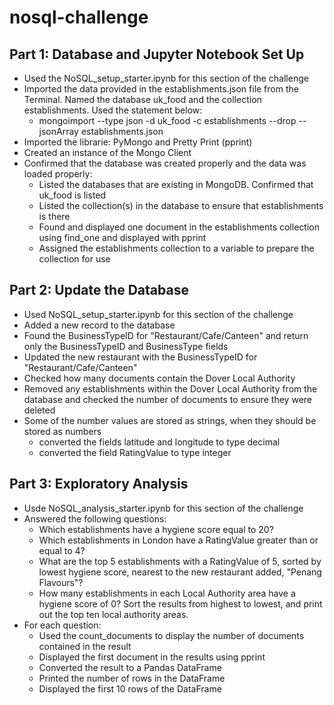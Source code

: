 # nosql-challenge

## Part 1: Database and Jupyter Notebook Set Up
- Used the NoSQL_setup_starter.ipynb for this section of the challenge
- Imported the data provided in the establishments.json file from the Terminal. Named the database uk_food and the collection establishments. Used the statement below:
    - mongoimport --type json -d uk_food -c establishments --drop --jsonArray establishments.json
- Imported the librarie: PyMongo and Pretty Print (pprint)
- Created an instance of the Mongo Client
- Confirmed that the database was created properly and the data was loaded properly:
    - Listed the databases that are existing in MongoDB. Confirmed that uk_food is listed
    - Listed the collection(s) in the database to ensure that establishments is there
    - Found and displayed one document in the establishments collection using find_one and displayed with pprint
    - Assigned the establishments collection to a variable to prepare the collection for use

## Part 2: Update the Database
- Used NoSQL_setup_starter.ipynb for this section of the challenge
- Added a new record to the database
- Found the BusinessTypeID for "Restaurant/Cafe/Canteen" and return only the BusinessTypeID and BusinessType fields
- Updated the new restaurant with the BusinessTypeID for "Restaurant/Cafe/Canteen"
- Checked how many documents contain the Dover Local Authority
- Removed any establishments within the Dover Local Authority from the database and checked the number of documents to ensure they were deleted
- Some of the number values are stored as strings, when they should be stored as numbers
    - converted the fields latitude and longitude to type decimal
    - converted the field RatingValue to type integer

## Part 3: Exploratory Analysis
- Usde NoSQL_analysis_starter.ipynb for this section of the challenge
- Answered the following questions:
    - Which establishments have a hygiene score equal to 20?
    - Which establishments in London have a RatingValue greater than or equal to 4?
    - What are the top 5 establishments with a RatingValue of 5, sorted by lowest hygiene score, nearest to the new restaurant added, "Penang Flavours"?
    - How many establishments in each Local Authority area have a hygiene score of 0? Sort the results from highest to lowest, and print out the top ten local authority areas.
- For each question:
    - Used the count_documents to display the number of documents contained in the result
    - Displayed the first document in the results using pprint
    - Converted the result to a Pandas DataFrame
    - Printed the number of rows in the DataFrame
    - Displayed the first 10 rows of the DataFrame
